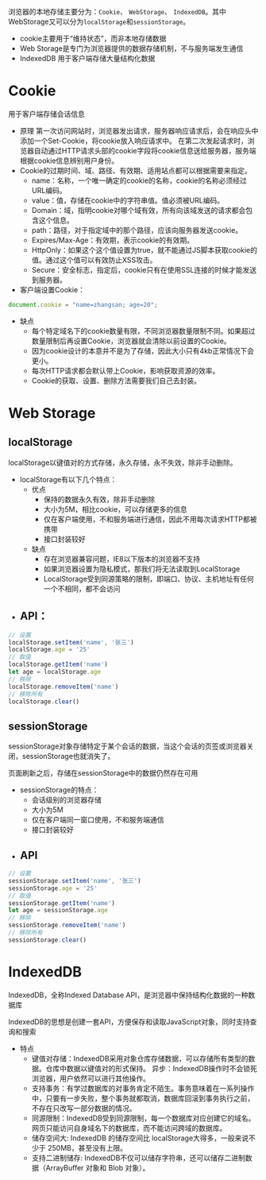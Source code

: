 <!-- 解析语雀图片 -->
<meta name="referrer" content="no-referrer" />

浏览器的本地存储主要分为：`Cookie`、 `WebStorage`、 `IndexedDB`。其中WebStorage又可以分为`localStorage`和`sessionStorage`。

- cookie主要用于“维持状态”，而非本地存储数据
- Web Storage是专门为浏览器提供的数据存储机制，不与服务端发生通信
- IndexedDB 用于客户端存储大量结构化数据

# Cookie

用于客户端存储会话信息

-  原理
第一次访问网站时，浏览器发出请求，服务器响应请求后，会在响应头中添加一个Set-Cookie，将cookie放入响应请求中。
在第二次发起请求时，浏览器自动通过HTTP请求头部的cookie字段将cookie信息送给服务器，服务端根据cookie信息辨别用户身份。 
-  Cookie的过期时间、域、路径、有效期、适用站点都可以根据需要来指定。 
   - name：名称，一个唯一确定的cookie的名称，cookie的名称必须经过URL编码。
   - value：值，存储在cookie中的字符串值。值必须被URL编码。
   - Domain：域，指明cookie对哪个域有效，所有向该域发送的请求都会包含这个信息。
   - path：路径，对于指定域中的那个路径，应该向服务器发送cookie。
   - Expires/Max-Age：有效期，表示cookie的有效期。
   - HttpOnly：如果这个这个值设置为true，就不能通过JS脚本获取cookie的值。通过这个值可以有效防止XSS攻击。
   - Secure：安全标志，指定后，cookie只有在使用SSL连接的时候才能发送到服务器。
-  客户端设置Cookie： 
```javascript
document.cookie = "name=zhangsan; age=20";
```
 

-  缺点 
   - 每个特定域名下的cookie数量有限，不同浏览器数量限制不同。如果超过数量限制后再设置Cookie，浏览器就会清除以前设置的Cookie。
   - 因为cookie设计的本意并不是为了存储，因此大小只有4kb正常情况下会更小。
   - 每次HTTP请求都会默认带上Cookie，影响获取资源的效率。
   - Cookie的获取、设置、删除方法需要我们自己去封装。

# Web Storage

## localStorage

localStorage以键值对的方式存储，永久存储，永不失效，除非手动删除。

-  localStorage有以下几个特点： 
   -  优点 
      - 保持的数据永久有效，除非手动删除
      -  大小为5M，相比cookie，可以存储更多的信息 
      -  仅在客户端使用，不和服务端进行通信，因此不用每次请求HTTP都被携带 
      -  接口封装较好 
   -  缺点 
      -  存在浏览器兼容问题，IE8以下版本的浏览器不支持 
      -  如果浏览器设置为隐私模式，那我们将无法读取到LocalStorage 
      -  LocalStorage受到同源策略的限制，即端口、协议、主机地址有任何一个不相同，都不会访问 
-  API： 
   -  
```javascript
// 设置
localStorage.setItem('name', '张三')
localStorage.age = '25'
// 取值
localStorage.getItem('name')
let age = localStorage.age
// 移除
localStorage.removeItem('name')
// 移除所有
localStorage.clear()
```
 

## sessionStorage

sessionStorage对象存储特定于某个会话的数据，当这个会话的页签或浏览器关闭，sessionStorage也就消失了。

页面刷新之后，存储在sessionStorage中的数据仍然存在可用

-  sessionStorage的特点： 
   -  会话级别的浏览器存储 
   -  大小为5M 
   -  仅在客户端同一窗口使用，不和服务端通信 
   -  接口封装较好 
-  API 
   -  
```javascript
// 设置
sessionStorage.setItem('name', '张三')
sessionStorage.age = '25'
// 取值
sessionStorage.getItem('name')
let age = sessionStorage.age
// 移除
sessionStorage.removeItem('name')
// 移除所有
sessionStorage.clear()
```
 

# IndexedDB

IndexedDB，全称Indexed Database API，是浏览器中保持结构化数据的一种数据库

IndexedDB的思想是创建一套API，方便保存和读取JavaScript对象，同时支持查询和搜索

- 特点 
   - 键值对存储：IndexedDB采用对象仓库存储数据，可以存储所有类型的数据。仓库中数据以键值对的形式保持。
异步：IndexedDB操作时不会锁死浏览器，用户依然可以进行其他操作。
   - 支持事务：有学过数据库的对事务肯定不陌生。事务意味着在一系列操作中，只要有一步失败，整个事务就都取消，数据库回滚到事务执行之前，不存在只改写一部分数据的情况。
   - 同源限制：IndexedDB受到同源限制，每一个数据库对应创建它的域名。网页只能访问自身域名下的数据库，而不能访问跨域的数据库。
   - 储存空间大: IndexedDB 的储存空间比 localStorage大得多，一般来说不少于 250MB，甚至没有上限。
   - 支持二进制储存: IndexedDB不仅可以储存字符串，还可以储存二进制数据（ArrayBuffer 对象和 Blob 对象）。
